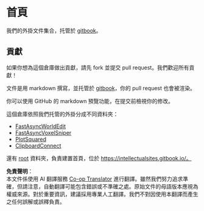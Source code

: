 <!--
CO_OP_TRANSLATOR_METADATA:
{
  "original_hash": "bd81a9f3e0bf896e47c0756f42241652",
  "translation_date": "2025-05-13T03:33:19+00:00",
  "source_file": "README.md",
  "language_code": "tw"
}
-->
# 首頁

我們的外掛文件集合，托管於 [gitbook](https://intellectualsites.gitbook.io/)。

## 貢獻

如果你想為這個倉庫做出貢獻，請先 fork 並提交 pull request。我們歡迎所有貢獻！

文件是用 markdown 撰寫，並托管於 [gitbook](https://intellectualsites.gitbook.io/)，你的 pull request 也會被渲染。

你可以使用 GitHub 的 markdown 預覽功能，在提交前檢視你的修改。

這個倉庫依照我們托管的外掛分成不同資料夾：
- [FastAsyncWorldEdit](../../fastasyncworldedit)
- [FastAsyncVoxelSniper](../../fastasyncvoxelsniper)
- [PlotSquared](../../plotsquared)
- [ClipboardConnect](../../clipboardconnect)

還有 [root](../../root) 資料夾，負責建置首頁，位於 https://intellectualsites.gitbook.io/。

**免責聲明**：  
本文件係使用 AI 翻譯服務 [Co-op Translator](https://github.com/Azure/co-op-translator) 進行翻譯。雖然我們努力追求準確，但請注意，自動翻譯可能包含錯誤或不準確之處。原始文件的母語版本應視為權威來源。對於重要資訊，建議採用專業人工翻譯。我們不對因使用本翻譯而產生之任何誤解或誤釋負責。